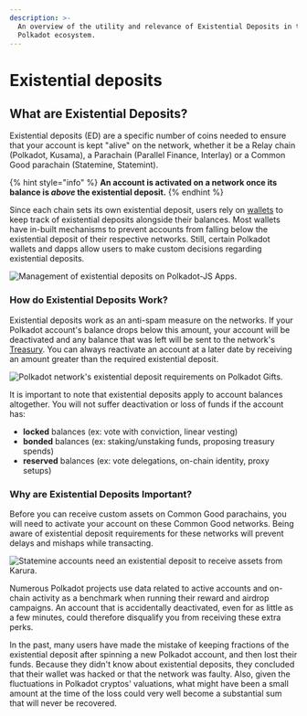 ```yaml
---
description: >-
  An overview of the utility and relevance of Existential Deposits in the
  Polkadot ecosystem.
---
```


# Existential deposits

## What are Existential Deposits?

Existential deposits (ED) are a specific number of coins needed to ensure that your account is kept "alive" on the network, whether it be a Relay chain (Polkadot, Kusama), a Parachain (Parallel Finance, Interlay) or a Common Good parachain (Statemine, Statemint).&#x20;

{% hint style="info" %}
**An account is activated on a network once its balance is **_**above**_** the existential deposit.**&#x20;
{% endhint %}

Since each chain sets its own existential deposit, users rely on [wallets](../2.storage/) to keep track of existential deposits alongside their balances. Most wallets have in-built mechanisms to prevent accounts from falling below the existential deposit of their respective networks. Still, certain Polkadot wallets and dapps allow users to make custom decisions regarding existential deposits.

![Management of existential deposits on Polkadot-JS Apps.](../../.gitbook/assets/A\_EDCustomSend.JPG)



### How do Existential Deposits Work?

Existential deposits work as an anti-spam measure on the networks. If your Polkadot account's balance drops below this amount, your account will be deactivated and any balance that was left will be sent to the network's [Treasury](../3.operations/crowdfunding/treasury-spends.md). You can always reactivate an account at a later date by receiving an amount greater than the required existential deposit.

![Polkadot network's existential deposit requirements on Polkadot Gifts.](../../.gitbook/assets/A\_EDGift.JPG)



It is important to note that existential deposits apply to account balances altogether. You will not suffer deactivation or loss of funds if the account has:

* **locked** balances (ex: vote with conviction, linear vesting)
* **bonded** balances (ex: staking/unstaking funds, proposing treasury spends)
* **reserved** balances (ex: vote delegations, on-chain identity, proxy setups)



### Why are Existential Deposits Important?

Before you can receive custom assets on Common Good parachains, you will need to activate your account on these Common Good networks. Being aware of existential deposit requirements for these networks will prevent delays and mishaps while transacting.

![Statemine accounts need an existential deposit to receive assets from Karura.](<../../.gitbook/assets/A\_EDStatemine (1).JPG>)



Numerous Polkadot projects use data related to active accounts and on-chain activity as a benchmark when running their reward and airdrop campaigns. An account that is accidentally deactivated, even for as little as a few minutes, could therefore disqualify you from receiving these extra perks.

In the past, many users have made the mistake of keeping fractions of the existential deposit after spinning a new Polkadot account, and then lost their funds. Because they didn't know about existential deposits, they concluded that their wallet was hacked or that the network was faulty. Also, given the fluctuations in Polkadot cryptos' valuations, what might have been a small amount at the time of the loss could very well become a substantial sum that will never be recovered.

